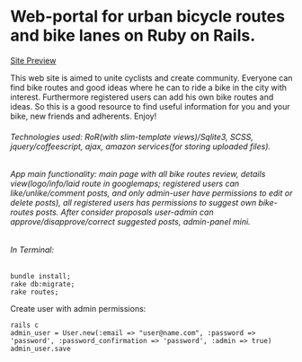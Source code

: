 # Web-portal for urban bicycle routes and bike lanes on Ruby on Rails.
[Site Preview](http://lvivbike.herokuapp.com)

This web site is aimed to unite cyclists and create community. Everyone can find bike routes and good ideas where he can to ride a bike in the city with interest. Furthermore registered users can add his own bike routes and ideas. So this is a good resource to find useful information for you and your bike, new friends and adherents. Enjoy!

###### Technologies used: RoR(with slim-template views)/Sqlite3, SCSS, jquery/coffeescript, ajax, amazon services(for storing uploaded files).
###### App main functionality: main page with all bike routes review, details view(logo/info/laid route in googlemaps; registered users can like/unlike/comment posts, and only admin-user have permissions to edit or delete posts), all registered users has permissions to suggest own bike-routes posts. After consider proposals user-admin can approve/disapprove/correct suggested posts, admin-panel mini.

###### In Terminal:
```
bundle install;
rake db:migrate;
rake routes;
```
Create user with admin permissions:
```
rails c
admin_user = User.new(:email => "user@name.com", :password => 'password', :password_confirmation => 'password', :admin => true)
admin_user.save
```
